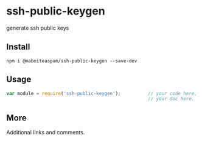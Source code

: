 # ssh-public-keygen

generate ssh public keys

## Install

    npm i @maboiteaspam/ssh-public-keygen --save-dev

## Usage

```js
var module = require('ssh-public-keygen');          // your code here,
                                                    // your doc here.
```

## More

Additional links and comments.